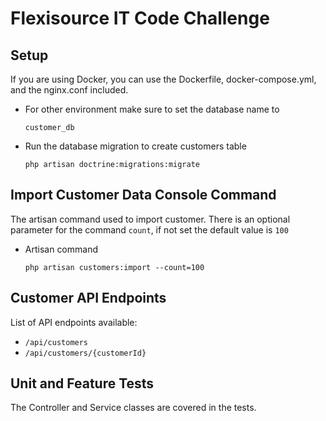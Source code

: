 # Flexisource IT Code Challenge

## Setup
If you are using Docker, you can use the Dockerfile, docker-compose.yml, and the nginx.conf included.

- For other environment make sure to set the database name to 
    ```
    customer_db
    ```
- Run the database migration to create customers table
    ```
    php artisan doctrine:migrations:migrate
    ```

## Import Customer Data Console Command
The artisan command used to import customer.
There is an optional parameter for the command `count`, if not set the default value is `100`

- Artisan command
    ```
    php artisan customers:import --count=100
    ```

## Customer API Endpoints
List of API endpoints available:
 - `/api/customers`
 - `/api/customers/{customerId}`

## Unit and Feature Tests
The Controller and Service classes are covered in the tests.